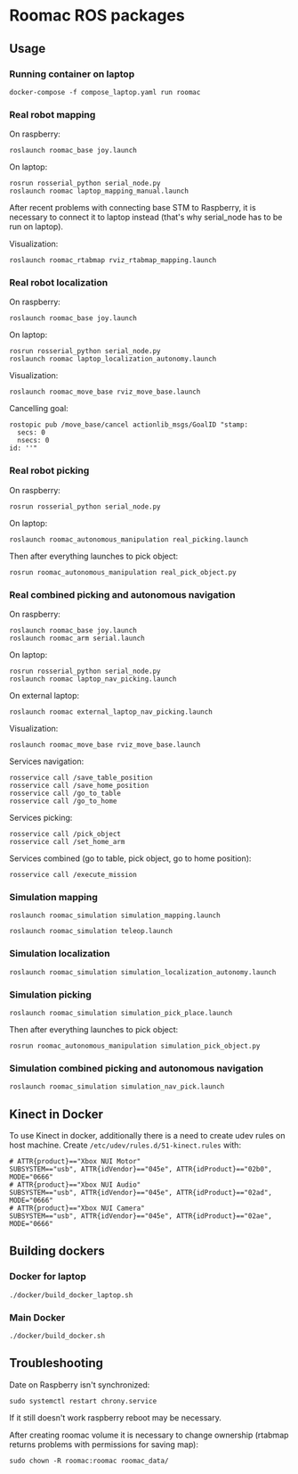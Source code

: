 # Roomac ROS packages

## Usage

### Running container on laptop

```
docker-compose -f compose_laptop.yaml run roomac
```

### Real robot mapping

On raspberry:
```
roslaunch roomac_base joy.launch
```

On laptop: 
```
rosrun rosserial_python serial_node.py
roslaunch roomac laptop_mapping_manual.launch
```
After recent problems with connecting base STM to Raspberry, it is necessary to connect it to laptop instead (that's why serial_node has to be run on laptop).

Visualization:
```
roslaunch roomac_rtabmap rviz_rtabmap_mapping.launch 
```

### Real robot localization

On raspberry:
```
roslaunch roomac_base joy.launch
```

On laptop: 
```
rosrun rosserial_python serial_node.py
roslaunch roomac laptop_localization_autonomy.launch
```

Visualization:
```
roslaunch roomac_move_base rviz_move_base.launch
```

Cancelling goal:
```
rostopic pub /move_base/cancel actionlib_msgs/GoalID "stamp:
  secs: 0
  nsecs: 0
id: ''" 
```

### Real robot picking
On raspberry:
```
rosrun rosserial_python serial_node.py
```

On laptop: 
```
roslaunch roomac_autonomous_manipulation real_picking.launch
```
Then after everything launches to pick object:
```
rosrun roomac_autonomous_manipulation real_pick_object.py
```

### Real combined picking and autonomous navigation
On raspberry:
```
roslaunch roomac_base joy.launch
roslaunch roomac_arm serial.launch
```

On laptop: 
```
rosrun rosserial_python serial_node.py
roslaunch roomac laptop_nav_picking.launch
```

On external laptop: 
```
roslaunch roomac external_laptop_nav_picking.launch
```

Visualization:
```
roslaunch roomac_move_base rviz_move_base.launch
```

Services navigation:
```
rosservice call /save_table_position
rosservice call /save_home_position
rosservice call /go_to_table
rosservice call /go_to_home
```
Services picking:
```
rosservice call /pick_object
rosservice call /set_home_arm
```
Services combined (go to table, pick object, go to home position):
```
rosservice call /execute_mission
```

### Simulation mapping

```
roslaunch roomac_simulation simulation_mapping.launch
```
```
roslaunch roomac_simulation teleop.launch
```

### Simulation localization

```
roslaunch roomac_simulation simulation_localization_autonomy.launch
```

### Simulation picking
```
roslaunch roomac_simulation simulation_pick_place.launch
```
Then after everything launches to pick object:
```
rosrun roomac_autonomous_manipulation simulation_pick_object.py
```

### Simulation combined picking and autonomous navigation
```
roslaunch roomac_simulation simulation_nav_pick.launch
```

## Kinect in Docker
To use Kinect in docker, additionally there is a need to create udev rules on host machine. Create `/etc/udev/rules.d/51-kinect.rules` with:
```
# ATTR{product}=="Xbox NUI Motor"
SUBSYSTEM=="usb", ATTR{idVendor}=="045e", ATTR{idProduct}=="02b0", MODE="0666"
# ATTR{product}=="Xbox NUI Audio"
SUBSYSTEM=="usb", ATTR{idVendor}=="045e", ATTR{idProduct}=="02ad", MODE="0666"
# ATTR{product}=="Xbox NUI Camera"
SUBSYSTEM=="usb", ATTR{idVendor}=="045e", ATTR{idProduct}=="02ae", MODE="0666"
```

## Building dockers

### Docker for laptop

```
./docker/build_docker_laptop.sh
```

### Main Docker

```
./docker/build_docker.sh
```

## Troubleshooting

Date on Raspberry isn't synchronized:
```
sudo systemctl restart chrony.service
```
If it still doesn't work raspberry reboot may be necessary.

After creating roomac volume it is necessary to change ownership (rtabmap returns problems with permissions for saving map):
```
sudo chown -R roomac:roomac roomac_data/
```